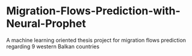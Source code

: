 # Migration-Flows-Prediction-with-Neural-Prophet
A machine learning oriented thesis project for migration flows prediction regarding 9 western Balkan countries

